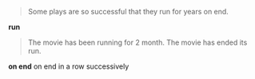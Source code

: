 >Some plays are so successful that they run for years on end.

**run**
>The movie has been running for 2 month.
>The movie has ended its run.

**on end**
on end
in a row
successively